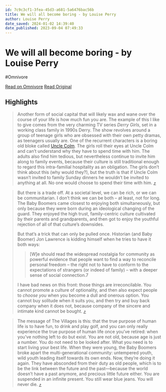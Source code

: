 ```yaml
---
id: 7c9c3cf1-3fea-45d3-a681-5a6476bac56b
title: We will all become boring - by Louise Perry
author: Louise Perry
date_saved: 2024-01-02 14:39:40
date_published: 2023-09-04 07:49:33
---
```


# We will all become boring - by Louise Perry
#Omnivore

[Read on Omnivore](https://omnivore.app/me/we-will-all-become-boring-by-louise-perry-18ccbb05651)
[Read Original](https://www.louiseperry.co.uk/p/we-will-all-become-boring)

## Highlights

> Another form of social capital that will likely wax and wane over the course of your life is how much fun you are. The example of this I like to give comes from the very charming TV series _Derry Girls_, set in a working class family in 1990s Derry. The show revolves around a group of teenage girls who are obsessed with their own petty dramas, as teenagers usually are. One of the recurrent characters is a boring old bloke called [Uncle Colm](https://www.youtube.com/watch?v=Wm0RbUdXDMM). The girls roll their eyes at Uncle Colm and can’t understand why they have to spend time with him. The adults also find him tedious, but nevertheless continue to invite him along to family events, because their culture is still traditional enough to regard this intra-familial hospitality as an obligation. The girls don’t think about this (why would they?), but the truth is that if Uncle Colm wasn’t invited to family Sunday dinners he wouldn’t be invited to anything at all. No one would choose to spend their time with him. [⤴️](https://omnivore.app/me/we-will-all-become-boring-by-louise-perry-18ccbb05651#69f93d0c-5881-4db1-9ad9-c228e4a0f670) 

> But there is a trade off. At a societal level, we can be rich, or we can be communitarian. I don’t think we can be both – at least, not for long. The Baby Boomers came closest to enjoying both simultaneously, but only because they were born during an ideological changing of the guard. They enjoyed the high trust, family-centric culture cultivated by their parents and grandparents, and then got to enjoy the youthful rejection of all of that culture’s downsides.
> 
> But that’s a trick that can only be pulled once. Historian (and Baby Boomer) Jon Lawrence is kidding himself when he tries to have it both ways:
> 
> > \[W\]e should read the widespread nostalgia for community as powerful evidence that people want to find a way to reconcile personal freedom – the right not to have to conform to the expectations of strangers (or indeed of family) – with a deeper sense of social connection.⁠7
> 
> I have bad news on this front: those things are irreconcilable. You cannot promote a culture of optionality, and then also expect people to _choose you_ when you become a dull and onerous option. You cannot buy solitude when it suits you, and then try and buy back company when it does not, because company of the sincere and intimate kind cannot be bought. [⤴️](https://omnivore.app/me/we-will-all-become-boring-by-louise-perry-18ccbb05651#eaae16f5-62f2-4f32-8225-1698d2af2053) 

> The message of The Villages is this: that the true purpose of human life is to have fun, to drink and play golf, and you can only really experience the true purpose of human life once you’ve retired: when you’ve nothing left to do but exist. You are not old, because age is just a number. You do not need to be looked after. What you need is to start living your best life. When they were young, the Baby Boomers broke apart the multi-generational community: untempered youth, wild youth leading itself towards its own ends. Now, they’re doing it again. They have absconded from their duty as old people, which is to be the link between the future and the past—because the world doesn’t have a past anymore, and precious little future either. You are suspended in an infinite present. You still wear blue jeans. You will never die. [⤴️](https://omnivore.app/me/we-will-all-become-boring-by-louise-perry-18ccbb05651#8cbaa8f4-50e7-4c19-bc19-094e605bb9a9) 

